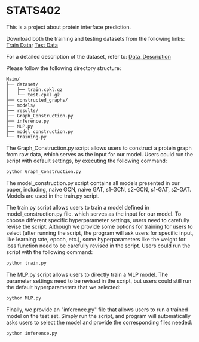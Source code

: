 # STATS402
This is a project about protein interface prediction.

Download both the training and testing datasets from the following links:
[Train Data](https://zenodo.org/records/1127774/files/train.cpkl.gz?download=1); 
[Test Data](https://zenodo.org/records/1127774/files/test.cpkl.gz?download=1)

For a detailed description of the dataset, refer to:
[Data_Description](https://zenodo.org/records/1127774#.WkLewGGnGcY])

Please follow the following directory structure:
```
Main/
├── dataset/
│   ├── train.cpkl.gz
│   └── test.cpkl.gz
├── constructed_graphs/
├── models/
├── results/
├── Graph_Construction.py
├── inference.py
├── MLP.py
├── model_construction.py
└── training.py
```

The Graph_Construction.py script allows users to construct a protein graph from raw data, which serves as the input for our model. Users could run the script with default settings, by executing the following command:

```python
python Graph_Construction.py
```

The model_construction.py script contains all models presented in our paper, including, naive GCN, naive GAT, s1-GCN, s2-GCN, s1-GAT, s2-GAT. Models are used in the train.py script.

The train.py script allows users to train a model defined in model_construction.py file. which serves as the input for our model. To choose different specific hyperparameter settings, users need to carefully revise the script. Although we provide some options for training for users to select (after running the script, the program will ask users for specific input, like learning rate, epoch, etc.), some hyperparameters like the weight for loss function need to be carefully revised in the script. Users could run the script with the following command:

```python
python train.py
```

The MLP.py script allows users to directly train a MLP model. The parameter settings need to be revised in the script, but users could still run the default hyperparameters that we selected:

```python
python MLP.py
```

Finally, we provide an "inference.py" file that allows users to run a trained model on the test set. Simply run the script, and program will automatically asks users to select the model and provide the corresponding files needed:

```python
python inference.py
```
